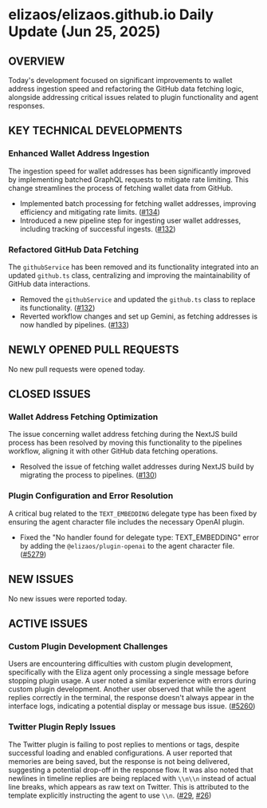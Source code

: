 # elizaos/elizaos.github.io Daily Update (Jun 25, 2025)
## OVERVIEW 
Today's development focused on significant improvements to wallet address ingestion speed and refactoring the GitHub data fetching logic, alongside addressing critical issues related to plugin functionality and agent responses.

## KEY TECHNICAL DEVELOPMENTS

### Enhanced Wallet Address Ingestion
The ingestion speed for wallet addresses has been significantly improved by implementing batched GraphQL requests to mitigate rate limiting. This change streamlines the process of fetching wallet data from GitHub.
- Implemented batch processing for fetching wallet addresses, improving efficiency and mitigating rate limits. ([#134](https://github.com/elizaos/elizaos.github.io/pull/134))
- Introduced a new pipeline step for ingesting user wallet addresses, including tracking of successful ingests. ([#132](https://github.com/elizaos/elizaos.github.io/pull/132))

### Refactored GitHub Data Fetching
The `githubService` has been removed and its functionality integrated into an updated `github.ts` class, centralizing and improving the maintainability of GitHub data interactions.
- Removed the `githubService` and updated the `github.ts` class to replace its functionality. ([#132](https://github.com/elizaos/elizaos.github.io/pull/132))
- Reverted workflow changes and set up Gemini, as fetching addresses is now handled by pipelines. ([#133](https://github.com/elizaos/elizaos.github.io/pull/133))

## NEWLY OPENED PULL REQUESTS
No new pull requests were opened today.

## CLOSED ISSUES

### Wallet Address Fetching Optimization
The issue concerning wallet address fetching during the NextJS build process has been resolved by moving this functionality to the pipelines workflow, aligning it with other GitHub data fetching operations.
- Resolved the issue of fetching wallet addresses during NextJS build by migrating the process to pipelines. ([#130](https://github.com/elizaos/elizaos.github.io/issues/130))

### Plugin Configuration and Error Resolution
A critical bug related to the `TEXT_EMBEDDING` delegate type has been fixed by ensuring the agent character file includes the necessary OpenAI plugin.
- Fixed the "No handler found for delegate type: TEXT_EMBEDDING" error by adding the `@elizaos/plugin-openai` to the agent character file. ([#5279](https://github.com/elizaos/elizaos.github.io/issues/5279))

## NEW ISSUES
No new issues were reported today.

## ACTIVE ISSUES

### Custom Plugin Development Challenges
Users are encountering difficulties with custom plugin development, specifically with the Eliza agent only processing a single message before stopping plugin usage. A user noted a similar experience with errors during custom plugin development. Another user observed that while the agent replies correctly in the terminal, the response doesn't always appear in the interface logs, indicating a potential display or message bus issue. ([#5260](https://github.com/elizaos/elizaos.github.io/issues/5260))

### Twitter Plugin Reply Issues
The Twitter plugin is failing to post replies to mentions or tags, despite successful loading and enabled configurations. A user reported that memories are being saved, but the response is not being delivered, suggesting a potential drop-off in the response flow. It was also noted that newlines in timeline replies are being replaced with `\\n\\n` instead of actual line breaks, which appears as raw text on Twitter. This is attributed to the template explicitly instructing the agent to use `\\n`. ([#29](https://github.com/elizaos/elizaos.github.io/issues/29), [#26](https://github.com/elizaos/elizaos.github.io/issues/26))